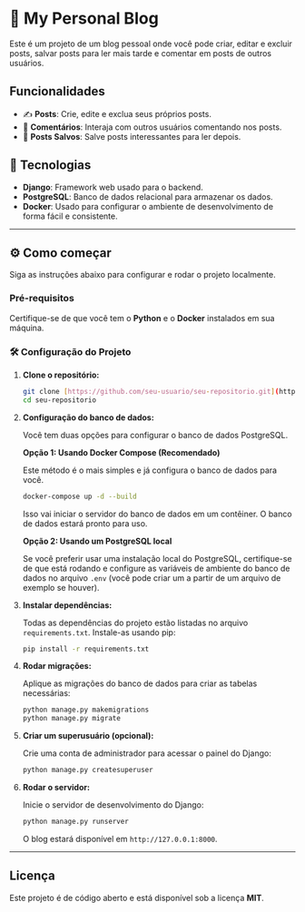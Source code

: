 # 📖 My Personal Blog

Este é um projeto de um blog pessoal onde você pode criar, editar e excluir posts, salvar posts para ler mais tarde e comentar em posts de outros usuários.

## Funcionalidades

* ✍️ **Posts**: Crie, edite e exclua seus próprios posts.
* 💬 **Comentários**: Interaja com outros usuários comentando nos posts.
* 💾 **Posts Salvos**: Salve posts interessantes para ler depois.
  
## 🚀 Tecnologias

* **Django**: Framework web usado para o backend.
* **PostgreSQL**: Banco de dados relacional para armazenar os dados.
* **Docker**: Usado para configurar o ambiente de desenvolvimento de forma fácil e consistente.

---

## ⚙️ Como começar

Siga as instruções abaixo para configurar e rodar o projeto localmente.

### Pré-requisitos

Certifique-se de que você tem o **Python** e o **Docker** instalados em sua máquina.

### 🛠️ Configuração do Projeto

1.  **Clone o repositório:**
    ```bash
    git clone [https://github.com/seu-usuario/seu-repositorio.git](https://github.com/seu-usuario/seu-repositorio.git)
    cd seu-repositorio
    ```

2.  **Configuração do banco de dados:**

    Você tem duas opções para configurar o banco de dados PostgreSQL.

    **Opção 1: Usando Docker Compose (Recomendado)**

    Este método é o mais simples e já configura o banco de dados para você.

    ```bash
    docker-compose up -d --build
    ```

    Isso vai iniciar o servidor do banco de dados em um contêiner. O banco de dados estará pronto para uso.

    **Opção 2: Usando um PostgreSQL local**

    Se você preferir usar uma instalação local do PostgreSQL, certifique-se de que está rodando e configure as variáveis de ambiente do banco de dados no arquivo `.env` (você pode criar um a partir de um arquivo de exemplo se houver).

3.  **Instalar dependências:**

    Todas as dependências do projeto estão listadas no arquivo `requirements.txt`. Instale-as usando pip:

    ```bash
    pip install -r requirements.txt
    ```

4.  **Rodar migrações:**

    Aplique as migrações do banco de dados para criar as tabelas necessárias:

    ```bash
    python manage.py makemigrations
    python manage.py migrate
    ```

5.  **Criar um superusuário (opcional):**

    Crie uma conta de administrador para acessar o painel do Django:

    ```bash
    python manage.py createsuperuser
    ```

6.  **Rodar o servidor:**

    Inicie o servidor de desenvolvimento do Django:

    ```bash
    python manage.py runserver
    ```

    O blog estará disponível em `http://127.0.0.1:8000`.

---

## Licença

Este projeto é de código aberto e está disponível sob a licença **MIT**.
